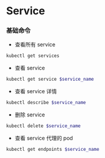 # Service


### 基础命令

* 查看所有 service

```bash
kubectl get services
```


* 查看 service

```bash
kubectl get service $service_name
```


* 查看 service 详情

```bash
kubectl describe $service_name
```


* 删除 service

```bash
kubectl delete $service_name
```


* 查看 service 代理的 pod

````bash
kubectl get endpoints $service_name
````
